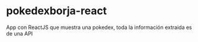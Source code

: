 # pokedexborja-react
App con ReactJS que muestra una pokedex, toda la información extraida es de una API
